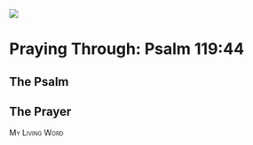 <img class="intro-right" src="/images/art-paris-psalter.jpg">

<style>
  li {list-style-type: none;}
  p + ul {
    margin-top: -18px;
}
</style>

# Praying Through: Psalm 119:44

## The Psalm

## The Prayer

<div style="font-variant: small-caps;">
My Living Word
</div>
